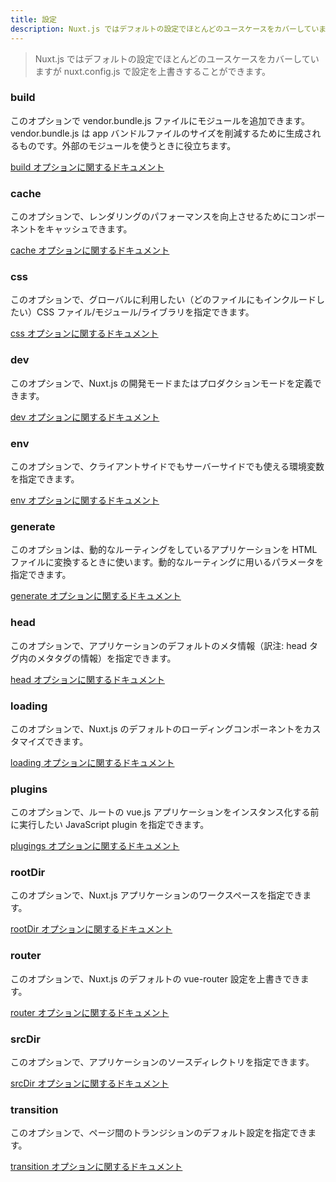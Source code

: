 ```yaml
---
title: 設定
description: Nuxt.js ではデフォルトの設定でほとんどのユースケースをカバーしていますが nuxt.config.js で設定を上書きすることができます。
---
```


> Nuxt.js ではデフォルトの設定でほとんどのユースケースをカバーしていますが nuxt.config.js で設定を上書きすることができます。

### build

このオプションで vendor.bundle.js ファイルにモジュールを追加できます。vendor.bundle.js は app バンドルファイルのサイズを削減するために生成されるものです。外部のモジュールを使うときに役立ちます。

[build オプションに関するドキュメント](/api/configuration-build)

### cache

このオプションで、レンダリングのパフォーマンスを向上させるためにコンポーネントをキャッシュできます。

[cache オプションに関するドキュメント](/api/configuration-cache)

### css

このオプションで、グローバルに利用したい（どのファイルにもインクルードしたい）CSS ファイル/モジュール/ライブラリを指定できます。

[css オプションに関するドキュメント](/api/configuration-css)

### dev

このオプションで、Nuxt.js の開発モードまたはプロダクションモードを定義できます。

[dev オプションに関するドキュメント](/api/configuration-css)

### env

このオプションで、クライアントサイドでもサーバーサイドでも使える環境変数を指定できます。

[env オプションに関するドキュメント](/api/configuration-env)

### generate

このオプションは、動的なルーティングをしているアプリケーションを HTML ファイルに変換するときに使います。動的なルーティングに用いるパラメータを指定できます。

[generate オプションに関するドキュメント](/api/configuration-generate)

### head

このオプションで、アプリケーションのデフォルトのメタ情報（訳注: head タグ内のメタタグの情報）を指定できます。

[head オプションに関するドキュメント](/api/configuration-head)

### loading

このオプションで、Nuxt.js のデフォルトのローディングコンポーネントをカスタマイズできます。

[loading オプションに関するドキュメント](/api/configuration-loading)

### plugins

このオプションで、ルートの vue.js アプリケーションをインスタンス化する前に実行したい JavaScript plugin を指定できます。

[plugings オプションに関するドキュメント](/api/configuration-plugins)

### rootDir

このオプションで、Nuxt.js アプリケーションのワークスペースを指定できます。

[rootDir オプションに関するドキュメント](/api/configuration-rootdir)

### router

このオプションで、Nuxt.js のデフォルトの vue-router 設定を上書きできます。

[router オプションに関するドキュメント](/api/configuration-router)

### srcDir

このオプションで、アプリケーションのソースディレクトリを指定できます。

[srcDir オプションに関するドキュメント](/api/configuration-srcdir)

### transition

このオプションで、ページ間のトランジションのデフォルト設定を指定できます。

[transition オプションに関するドキュメント](/api/configuration-transition)
